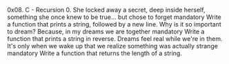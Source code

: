 0x08. C - Recursion
0. She locked away a secret, deep inside herself, something she once knew to be true... but chose to forget
mandatory
Write a function that prints a string, followed by a new line.
Why is it so important to dream? Because, in my dreams we are together
mandatory
Write a function that prints a string in reverse.
Dreams feel real while we're in them. It's only when we wake up that we realize something was actually strange
mandatory
Write a function that returns the length of a string.
